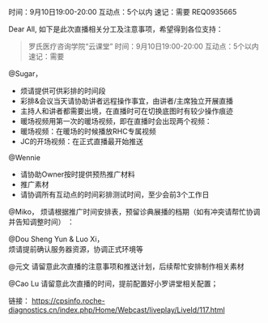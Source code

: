 时间：9月10日19:00-20:00
互动点：5个以内
速记：需要
REQ0935665


Dear All,
如下是此次直播相关分工及注意事项，希望得到各位支持：

> 罗氏医疗咨询学院“云课堂”
时间：9月10日19:00-20:00
互动点：5个以内
速记：需要

@Sugar，
- 烦请提供可供彩排的时间段
- 彩排&会议当天请协助讲者远程操作事宜，由讲者/主席独立开展直播
- 主持人和讲者都需要出境，在直播时可在切换底图时有较少操作痕迹
-  暖场视频用第一次的暖场视频，即在直播时会出现两个视频：
  - 暖场视频：在暖场的时候播放RHC专属视频
  - JC的开场视频：在正式直播最开始推送

@Wennie
- 请协助Owner按时提供预热推广材料
- 推广素材
- 请协调所有互动点的时间彩排测试时间，至少会前3个工作日  

@Miko，
烦请根据推广时间安排表，预留诊典展播的档期（如有冲突请帮忙协调并告知调整时间） ：

@Dou Sheng Yun & Luo Xi，  
烦请提前确认服务器资源，协调正式环境等

@元文
请留意此次直播的注意事项和推送计划，后续帮忙安排制作相关素材

@Cao Lu 
请留意此次直播的时间，提前配置好小罗讲堂相关配置；


链接：
https://cpsinfo.roche-diagnostics.cn/index.php/Home/Webcast/liveplay/LiveId/117.html
